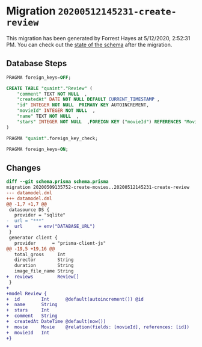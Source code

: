 # Migration `20200512145231-create-review`

This migration has been generated by Forrest Hayes at 5/12/2020, 2:52:31 PM.
You can check out the [state of the schema](./schema.prisma) after the migration.

## Database Steps

```sql
PRAGMA foreign_keys=OFF;

CREATE TABLE "quaint"."Review" (
    "comment" TEXT NOT NULL  ,
    "createdAt" DATE NOT NULL DEFAULT CURRENT_TIMESTAMP ,
    "id" INTEGER NOT NULL  PRIMARY KEY AUTOINCREMENT,
    "movieId" INTEGER NOT NULL  ,
    "name" TEXT NOT NULL  ,
    "stars" INTEGER NOT NULL  ,FOREIGN KEY ("movieId") REFERENCES "Movie"("id") ON DELETE CASCADE ON UPDATE CASCADE
) 

PRAGMA "quaint".foreign_key_check;

PRAGMA foreign_keys=ON;
```

## Changes

```diff
diff --git schema.prisma schema.prisma
migration 20200509135752-create-movies..20200512145231-create-review
--- datamodel.dml
+++ datamodel.dml
@@ -1,7 +1,7 @@
 datasource DS {
   provider = "sqlite"
-  url = "***"
+  url      = env("DATABASE_URL")
 }
 generator client {
   provider      = "prisma-client-js"
@@ -19,5 +19,16 @@
   total_gross     Int
   director        String
   duration        String
   image_file_name String
+  reviews         Review[]
 }
+
+model Review {
+  id        Int      @default(autoincrement()) @id
+  name      String
+  stars     Int
+  comment   String
+  createdAt DateTime @default(now())
+  movie     Movie    @relation(fields: [movieId], references: [id])
+  movieId   Int
+}
```


